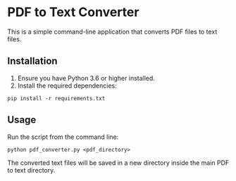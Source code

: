# PDF to Text Converter

This is a simple command-line application that converts PDF files to text files.

## Installation

1. Ensure you have Python 3.6 or higher installed.
2. Install the required dependencies:

```
pip install -r requirements.txt
```

## Usage

Run the script from the command line:

```
python pdf_converter.py <pdf_directory>
```

The converted text files will be saved in a new directory inside the main PDF to text directory.
